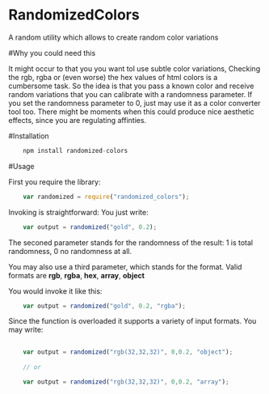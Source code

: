 # RandomizedColors
A random utility which allows to create random color variations

#Why you could need this

It might occur to that you you want tol use subtle color variations,
Checking the rgb, rgba or (even worse) the hex values of html colors is a cumbersome task.
So the idea is that you pass a known color and receive random variations that you can calibrate with a randomness parameter.
If you set the randomness parameter to 0, just may use it as a color converter tool too. 
There might be moments when this could produce nice aesthetic effects, since you are regulating affinties.



#Installation

```javascript
	npm install randomized-colors
```

#Usage

First you require the library:

```javascript
	var randomized = require("randomized_colors");
```


Invoking is straightforward: You just write: 
 
```javascript
	var output = randomized("gold", 0.2);
```

The seconed parameter stands for the randomness of the result: 1 is total randomness, 0 no randomness at all.


You may also use a third parameter, which stands for the format. 
Valid formats are **rgb**, **rgba**, **hex**, **array**, **object**

You would invoke it like this:


```javascript
	var output = randomized("gold", 0.2, "rgba");
```

Since the function is overloaded it supports a variety of input formats.
You may write:



```javascript
	
	var output = randomized("rgb(32,32,32)", 0,0.2, "object");
	
	// or

	var output = randomized("rgb(32,32,32)", 0,0.2, "array");	
	
```


